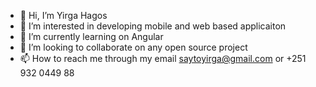 - 👋 Hi, I’m Yirga Hagos
- 👀 I’m interested in developing mobile and web based applicaiton
- 🌱 I’m currently learning on Angular
- 💞️ I’m looking to collaborate on any open source project
- 📫 How to reach me through my email saytoyirga@gmail.com or +251 932 0449 88

<!---
yirgagithub/yirgagithub is a ✨ special ✨ repository because its `README.md` (this file) appears on your GitHub profile.
You can click the Preview link to take a look at your changes.
--->
